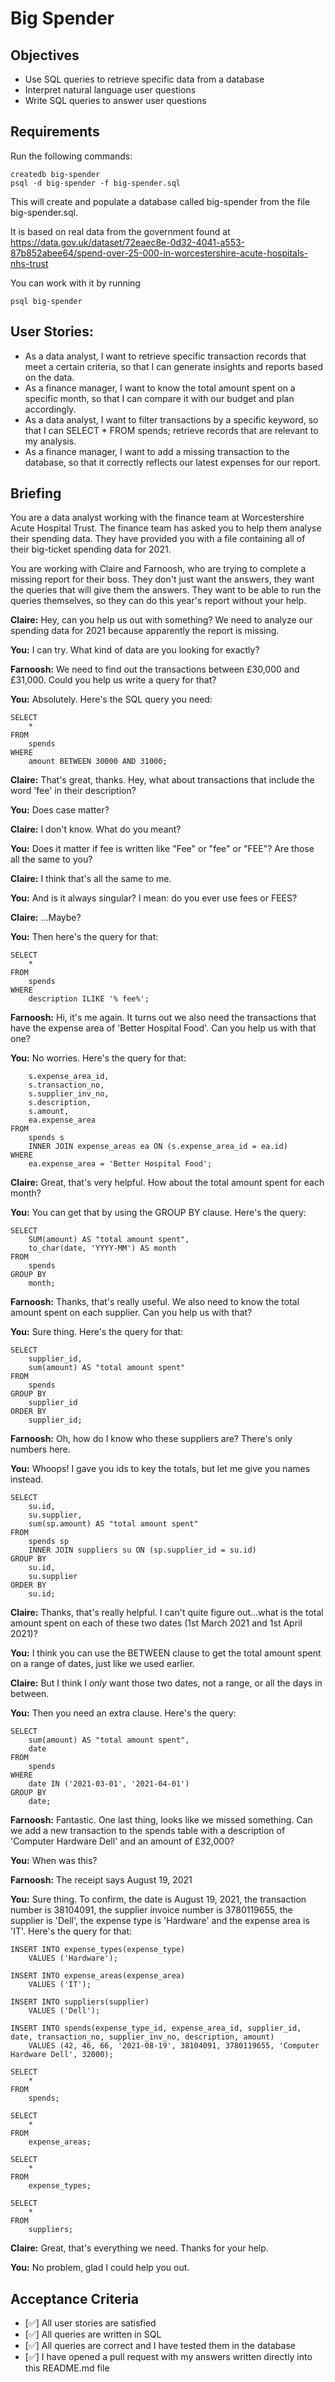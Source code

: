 # Big Spender

## Objectives

- Use SQL queries to retrieve specific data from a database
- Interpret natural language user questions
- Write SQL queries to answer user questions

## Requirements

Run the following commands:

```
createdb big-spender
psql -d big-spender -f big-spender.sql
```

This will create and populate a database called big-spender from the file big-spender.sql.

It is based on real data from the government found at
https://data.gov.uk/dataset/72eaec8e-0d32-4041-a553-87b852abee64/spend-over-25-000-in-worcestershire-acute-hospitals-nhs-trust

You can work with it by running

```
psql big-spender
```

## User Stories:

- As a data analyst, I want to retrieve specific transaction records that meet a certain criteria, so that I can generate insights and reports based on the data.
- As a finance manager, I want to know the total amount spent on a specific month, so that I can compare it with our budget and plan accordingly.
- As a data analyst, I want to filter transactions by a specific keyword, so that I can SELECT \* FROM spends;
  retrieve records that are relevant to my analysis.
- As a finance manager, I want to add a missing transaction to the database, so that it correctly reflects our latest expenses for our report.

## Briefing

You are a data analyst working with the finance team at Worcestershire Acute Hospital Trust. The finance team has asked you to help them analyse their spending data. They have provided you with a file containing all of their big-ticket spending data for 2021.

You are working with Claire and Farnoosh, who are trying to complete a missing report for their boss. They don't just want the answers, they want the queries that will give them the answers. They want to be able to run the queries themselves, so they can do this year's report without your help.

**Claire:** Hey, can you help us out with something? We need to analyze our spending data for 2021 because apparently the report is missing.

**You:** I can try. What kind of data are you looking for exactly?

**Farnoosh:** We need to find out the transactions between £30,000 and £31,000. Could you help us write a query for that?

**You:** Absolutely. Here's the SQL query you need:

```
SELECT
    *
FROM
    spends
WHERE
    amount BETWEEN 30000 AND 31000;
```

**Claire:** That's great, thanks. Hey, what about transactions that include the word 'fee' in their description?

**You:** Does case matter?

**Claire:** I don't know. What do you meant?

**You:** Does it matter if fee is written like "Fee" or "fee" or "FEE"? Are those all the same to you?

**Claire:** I think that's all the same to me.

**You:** And is it always singular? I mean: do you ever use fees or FEES?

**Claire:** ...Maybe?

**You:** Then here's the query for that:

```
SELECT
    *
FROM
    spends
WHERE
    description ILIKE '% fee%';
```

**Farnoosh:** Hi, it's me again. It turns out we also need the transactions that have the expense area of 'Better Hospital Food'. Can you help us with that one?

**You:** No worries. Here's the query for that:

```SELECT
    s.expense_area_id,
    s.transaction_no,
    s.supplier_inv_no,
    s.description,
    s.amount,
    ea.expense_area
FROM
    spends s
    INNER JOIN expense_areas ea ON (s.expense_area_id = ea.id)
WHERE
    ea.expense_area = 'Better Hospital Food';
```

**Claire:** Great, that's very helpful. How about the total amount spent for each month?

**You:** You can get that by using the GROUP BY clause. Here's the query:

```
SELECT
    SUM(amount) AS "total amount spent",
    to_char(date, 'YYYY-MM') AS month
FROM
    spends
GROUP BY
    month;
```

**Farnoosh:** Thanks, that's really useful. We also need to know the total amount spent on each supplier. Can you help us with that?

**You:** Sure thing. Here's the query for that:

```
SELECT
    supplier_id,
    sum(amount) AS "total amount spent"
FROM
    spends
GROUP BY
    supplier_id
ORDER BY
    supplier_id;
```

**Farnoosh:** Oh, how do I know who these suppliers are? There's only numbers here.

**You:** Whoops! I gave you ids to key the totals, but let me give you names instead.

```
SELECT
    su.id,
    su.supplier,
    sum(sp.amount) AS "total amount spent"
FROM
    spends sp
    INNER JOIN suppliers su ON (sp.supplier_id = su.id)
GROUP BY
    su.id,
    su.supplier
ORDER BY
    su.id;
```

**Claire:** Thanks, that's really helpful. I can't quite figure out...what is the total amount spent on each of these two dates (1st March 2021 and 1st April 2021)?

**You:** I think you can use the BETWEEN clause to get the total amount spent on a range of dates, just like we used earlier.

**Claire:** But I think I _only_ want those two dates, not a range, or all the days in between.

**You:** Then you need an extra clause. Here's the query:

```
SELECT
    sum(amount) AS "total amount spent",
    date
FROM
    spends
WHERE
    date IN ('2021-03-01', '2021-04-01')
GROUP BY
    date;
```

**Farnoosh:** Fantastic. One last thing, looks like we missed something. Can we add a new transaction to the spends table with a description of 'Computer Hardware Dell' and an amount of £32,000?

**You:** When was this?

**Farnoosh:** The receipt says August 19, 2021

**You:** Sure thing. To confirm, the date is August 19, 2021, the transaction number is 38104091, the supplier invoice number is 3780119655, the supplier is 'Dell', the expense type is 'Hardware' and the expense area is 'IT'. Here's the query for that:

```
INSERT INTO expense_types(expense_type)
    VALUES ('Hardware');

INSERT INTO expense_areas(expense_area)
    VALUES ('IT');

INSERT INTO suppliers(supplier)
    VALUES ('Dell');

INSERT INTO spends(expense_type_id, expense_area_id, supplier_id, date, transaction_no, supplier_inv_no, description, amount)
    VALUES (42, 46, 66, '2021-08-19', 38104091, 3780119655, 'Computer Hardware Dell', 32000);

SELECT
    *
FROM
    spends;

SELECT
    *
FROM
    expense_areas;

SELECT
    *
FROM
    expense_types;

SELECT
    *
FROM
    suppliers;
```

**Claire:** Great, that's everything we need. Thanks for your help.

**You:** No problem, glad I could help you out.

## Acceptance Criteria

- [✅] All user stories are satisfied
- [✅] All queries are written in SQL
- [✅] All queries are correct and I have tested them in the database
- [✅] I have opened a pull request with my answers written directly into this README.md file
